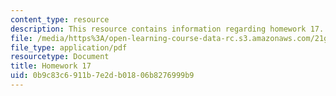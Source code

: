 ```yaml
---
content_type: resource
description: This resource contains information regarding homework 17.
file: /media/https%3A/open-learning-course-data-rc.s3.amazonaws.com/21g-412-texts-topics-and-times-in-german-literature-fall-2009/0b9c83c6911b7e2db01806b8276999b9_MIT21G_412F09_hw17.pdf
file_type: application/pdf
resourcetype: Document
title: Homework 17
uid: 0b9c83c6-911b-7e2d-b018-06b8276999b9
---
```

